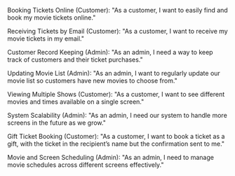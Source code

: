 Booking Tickets Online (Customer): "As a customer, I want to easily find and book my movie tickets online."

Receiving Tickets by Email (Customer): "As a customer, I want to receive my movie tickets in my email."

Customer Record Keeping (Admin): "As an admin, I need a way to keep track of customers and their ticket purchases."

Updating Movie List (Admin): "As an admin, I want to regularly update our movie list so customers have new movies to choose from."

Viewing Multiple Shows (Customer): "As a customer, I want to see different movies and times available on a single screen."

System Scalability (Admin): "As an admin, I need our system to handle more screens in the future as we grow."

Gift Ticket Booking (Customer): "As a customer, I want to book a ticket as a gift, with the ticket in the recipient’s name but the confirmation sent to me."

Movie and Screen Scheduling (Admin): "As an admin, I need to manage movie schedules across different screens effectively."